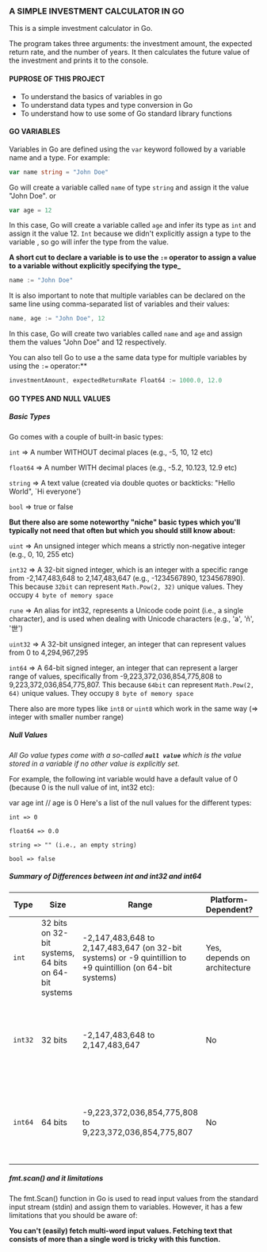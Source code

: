 ### A SIMPLE INVESTMENT CALCULATOR IN GO

This is a simple investment calculator in Go.

The program takes three arguments: the investment amount, the expected return rate, and the number of years. It then calculates the future value of the investment and prints it to the console.

#### PUPROSE OF THIS PROJECT

- To understand the basics of variables in go
- To understand data types and type conversion in Go
- To understand how to use some of Go standard library functions

#### GO VARIABLES

Variables in Go are defined using the `var` keyword followed by a variable name and a type. For example:

```go
var name string = "John Doe"
```

Go will create a variable called `name` of type `string` and assign it the value "John Doe".
or

```go
var age = 12
```

In this case, Go will create a variable called `age` and infer its type as `int` and assign it the value 12. `Int` because we didn't explicitly assign a type to the variable , so go will infer the type from the value.

**A short cut to declare a variable is to use the `:=` operator to assign a value to a variable without explicitly specifying the type\_**

```go
name := "John Doe"
```

It is also important to note that multiple variables can be declared on the same line using comma-separated list of variables and their values:

```go
name, age := "John Doe", 12
```

In this case, Go will create two variables called `name` and `age` and assign them the values "John Doe" and 12 respectively.

You can also tell Go to use a the same data type for multiple variables by using the `:=` operator:\*\*

```go
investmentAmount, expectedReturnRate Float64 := 1000.0, 12.0
```

#### GO TYPES AND NULL VALUES

##### Basic Types

Go comes with a couple of built-in basic types:

`int` => A number WITHOUT decimal places (e.g., -5, 10, 12 etc)

`float64` => A number WITH decimal places (e.g., -5.2, 10.123, 12.9 etc)

`string` => A text value (created via double quotes or backticks: "Hello World", `Hi everyone')

`bool` => true or false

<b>But there also are some noteworthy "niche" basic types which you'll typically not need that often but which you should still know about:</b>

`uint` => An unsigned integer which means a strictly non-negative integer (e.g., 0, 10, 255 etc)

`int32` => A 32-bit signed integer, which is an integer with a specific range from -2,147,483,648 to 2,147,483,647 (e.g., -1234567890, 1234567890). This because `32bit` can represent `Math.Pow(2, 32)` unique values. They occupy `4 byte of memory space`

`rune` => An alias for int32, represents a Unicode code point (i.e., a single character), and is used when dealing with Unicode characters (e.g., 'a', 'ñ', '世')

`uint32` => A 32-bit unsigned integer, an integer that can represent values from 0 to 4,294,967,295

`int64` => A 64-bit signed integer, an integer that can represent a larger range of values, specifically from -9,223,372,036,854,775,808 to 9,223,372,036,854,775,807. This because `64bit` can represent `Math.Pow(2, 64)` unique values. They occupy `8 byte of memory space`

There also are more types like `int8` or `uint8` which work in the same way (=> integer with smaller number range)

##### Null Values

<em>All Go value types come with a so-called **`null value`** which is the value stored in a variable if no other value is explicitly set.</em>

For example, the following int variable would have a default value of 0 (because 0 is the null value of int, int32 etc):

var age int // age is 0
Here's a list of the null values for the different types:

`int => 0`

`float64 => 0.0`

`string => "" (i.e., an empty string)`

`bool => false`

##### **Summary of Differences between int and int32 and int64**

| Type    | Size                                                 | Range                                                                                                       | Platform-Dependent?          | Use Case                                                                          |
| ------- | ---------------------------------------------------- | ----------------------------------------------------------------------------------------------------------- | ---------------------------- | --------------------------------------------------------------------------------- |
| `int`   | 32 bits on 32-bit systems, 64 bits on 64-bit systems | -2,147,483,648 to 2,147,483,647 (on 32-bit systems) or -9 quintillion to +9 quintillion (on 64-bit systems) | Yes, depends on architecture | General-purpose integer type, platform-dependent                                  |
| `int32` | 32 bits                                              | -2,147,483,648 to 2,147,483,647                                                                             | No                           | Fixed 32-bit integer, useful for smaller numbers or memory-sensitive applications |
| `int64` | 64 bits                                              | -9,223,372,036,854,775,808 to 9,223,372,036,854,775,807                                                     | No                           | Fixed 64-bit integer, useful for large numbers or high-precision calculations     |

##### fmt.scan() and it limitations

The fmt.Scan() function in Go is used to read input values from the standard input stream (stdin) and assign them to variables. However, it has a few limitations that you should be aware of:

**You can't (easily) fetch multi-word input values. Fetching text that consists of more than a single word is tricky with this function.**

